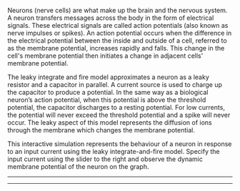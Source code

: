 <p> Neurons (nerve cells) are what make up the brain and the nervous system. A neuron transfers messages across the body in the form of electrical signals. These electrical signals are called action potentials (also known as nerve impulses or spikes). An action potential occurs when the difference in the electrical potential between the inside and outside of a cell, referred to as the membrane potential, increases rapidly and falls. This change in the cell's membrane potential then initiates a change in adjacent cells' membrane potential. 

The leaky integrate and fire model approximates a neuron as a leaky resistor and a capacitor in parallel. A current source is used to charge up the capacitor to produce a potential. In the same way as a biological neuron’s action potential, when this potential is above the threshold potential, the capacitor discharges to a resting potential. For low currents, the potential will never exceed the threshold potential and a spike will never occur. The leaky aspect of this model represents the diffusion of ions through the membrane which changes the membrane potential. 

This interactive simulation represents the behaviour of a neuron in response to an input current using the leaky integrate-and-fire model. Specify the input current using the slider to the right and observe the dynamic membrane potential of the neuron on the graph. </p>

[//]: # (<div class="topic-img-big">)

[//]: # (<img src="" alt="img/schematic1.png" width="90%" height="auto"/>)

[//]: # ()
[//]: # (</div>)

---

[//]: # (<img src="./img/leakyIAFEqn.png" width="80%" height="auto"/>)

[//]: # (As for the video, we need add a `data-play="video"` attribute.)

[//]: # ()
[//]: # (<span class="md-video md-mt" data-play="video">)

[//]: # ()
[//]: # (    <img id="healthy" src="./img/leakyIAFEqn.png" alt="image" class="video-icon"/>)

[//]: # ()
[//]: # (</span>)

[//]: # (<div class="text-container">)

[//]: # ()
[//]: # (</div>)

---

[//]: # (<span class="md-notice"> Click through the tabs below to learn about various heart diseases.</span>)
